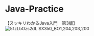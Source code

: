 # Java-Practice
【スッキリわかるJava入門　第3版】
![51zLbOzs2dL _SX350_BO1,204,203,200_](https://user-images.githubusercontent.com/76867260/125436594-f0ed2543-467a-449d-ab26-12bfd7094e6f.jpg)
